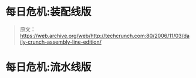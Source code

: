 # 每日危机:装配线版 

> 原文：<https://web.archive.org/web/http://techcrunch.com:80/2006/11/03/daily-crunch-assembly-line-edition/>

# 每日危机:流水线版